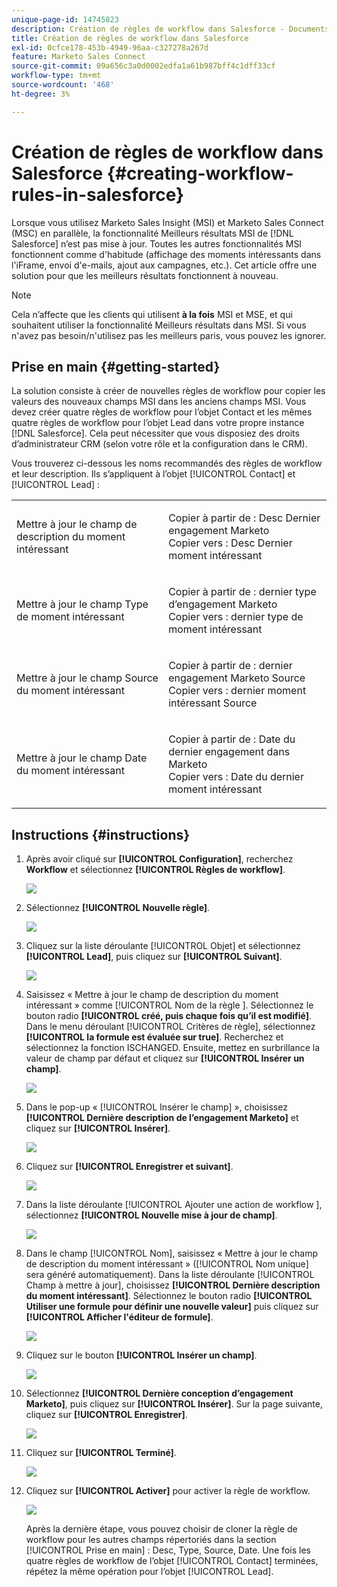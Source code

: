 ```yaml
---
unique-page-id: 14745823
description: Création de règles de workflow dans Salesforce - Documents Marketo - Documentation du produit
title: Création de règles de workflow dans Salesforce
exl-id: 0cfce178-453b-4949-96aa-c327278a267d
feature: Marketo Sales Connect
source-git-commit: 09a656c3a0d0002edfa1a61b987bff4c1dff33cf
workflow-type: tm+mt
source-wordcount: '468'
ht-degree: 3%

---
```


# Création de règles de workflow dans Salesforce {#creating-workflow-rules-in-salesforce}

Lorsque vous utilisez Marketo Sales Insight (MSI) et Marketo Sales Connect (MSC) en parallèle, la fonctionnalité Meilleurs résultats MSI de [!DNL Salesforce] n’est pas mise à jour. Toutes les autres fonctionnalités MSI fonctionnent comme d&#39;habitude (affichage des moments intéressants dans l&#39;iFrame, envoi d&#39;e-mails, ajout aux campagnes, etc.). Cet article offre une solution pour que les meilleurs résultats fonctionnent à nouveau.

>[!NOTE]
>
>Cela n’affecte que les clients qui utilisent **à la fois** MSI et MSE, et qui souhaitent utiliser la fonctionnalité Meilleurs résultats dans MSI. Si vous n&#39;avez pas besoin/n&#39;utilisez pas les meilleurs paris, vous pouvez les ignorer.

## Prise en main {#getting-started}

La solution consiste à créer de nouvelles règles de workflow pour copier les valeurs des nouveaux champs MSI dans les anciens champs MSI. Vous devez créer quatre règles de workflow pour l’objet Contact et les mêmes quatre règles de workflow pour l’objet Lead dans votre propre instance [!DNL Salesforce]. Cela peut nécessiter que vous disposiez des droits d’administrateur CRM (selon votre rôle et la configuration dans le CRM).

Vous trouverez ci-dessous les noms recommandés des règles de workflow et leur description. Ils s’appliquent à l’objet [!UICONTROL Contact] et [!UICONTROL Lead] :

<table>
 <colgroup>
  <col>
  <col>
 </colgroup>
 <tbody>
  <tr>
   <td>Mettre à jour le champ de description du moment intéressant</td>
   <td><p>Copier à partir de : Desc Dernier engagement Marketo<br>Copier vers : Desc Dernier moment intéressant</p></td>
  </tr>
  <tr>
   <td>Mettre à jour le champ Type de moment intéressant</td>
   <td><p>Copier à partir de : dernier type d’engagement Marketo<br>Copier vers : dernier type de moment intéressant</p></td>
  </tr>
  <tr>
   <td>Mettre à jour le champ Source du moment intéressant</td>
   <td><p>Copier à partir de : dernier engagement Marketo Source<br>Copier vers : dernier moment intéressant Source</p></td>
  </tr>
  <tr>
   <td>Mettre à jour le champ Date du moment intéressant</td>
   <td><p>Copier à partir de : Date du dernier engagement dans Marketo<br>Copier vers : Date du dernier moment intéressant</p></td>
  </tr>
 </tbody>
</table>

## Instructions {#instructions}

1. Après avoir cliqué sur **[!UICONTROL Configuration]**, recherchez **Workflow** et sélectionnez **[!UICONTROL Règles de workflow]**.

   ![](assets/one-1.png)

1. Sélectionnez **[!UICONTROL Nouvelle règle]**.

   ![](assets/two-1.png)

1. Cliquez sur la liste déroulante [!UICONTROL Objet] et sélectionnez **[!UICONTROL Lead]**, puis cliquez sur **[!UICONTROL Suivant]**.

   ![](assets/three-1.png)

1. Saisissez « Mettre à jour le champ de description du moment intéressant » comme [!UICONTROL  Nom de la règle ]. Sélectionnez le bouton radio **[!UICONTROL créé, puis chaque fois qu’il est modifié]**. Dans le menu déroulant [!UICONTROL Critères de règle], sélectionnez **[!UICONTROL la formule est évaluée sur true]**. Recherchez et sélectionnez la fonction ISCHANGED. Ensuite, mettez en surbrillance la valeur de champ par défaut et cliquez sur **[!UICONTROL Insérer un champ]**.

   ![](assets/four-1.png)

1. Dans le pop-up « [!UICONTROL Insérer le champ] », choisissez **[!UICONTROL Dernière description de l’engagement Marketo]** et cliquez sur **[!UICONTROL Insérer]**.

   ![](assets/five-1.png)

1. Cliquez sur **[!UICONTROL Enregistrer et suivant]**.

   ![](assets/6.png)

1. Dans la liste déroulante [!UICONTROL  Ajouter une action de workflow ], sélectionnez **[!UICONTROL Nouvelle mise à jour de champ]**.

   ![](assets/seven.png)

1. Dans le champ [!UICONTROL Nom], saisissez « Mettre à jour le champ de description du moment intéressant » ([!UICONTROL Nom unique] sera généré automatiquement). Dans la liste déroulante [!UICONTROL Champ à mettre à jour], choisissez **[!UICONTROL Dernière description du moment intéressant]**. Sélectionnez le bouton radio **[!UICONTROL Utiliser une formule pour définir une nouvelle valeur]** puis cliquez sur **[!UICONTROL Afficher l&#39;éditeur de formule]**.

   ![](assets/eight.png)

1. Cliquez sur le bouton **[!UICONTROL Insérer un champ]**.

   ![](assets/9a.png)

1. Sélectionnez **[!UICONTROL Dernière conception d’engagement Marketo]**, puis cliquez sur **[!UICONTROL Insérer]**. Sur la page suivante, cliquez sur **[!UICONTROL Enregistrer]**.

   ![](assets/nine.png)

1. Cliquez sur **[!UICONTROL Terminé]**.

   ![](assets/twelve.png)

1. Cliquez sur **[!UICONTROL Activer]** pour activer la règle de workflow.

   ![](assets/thirteen.png)

   Après la dernière étape, vous pouvez choisir de cloner la règle de workflow pour les autres champs répertoriés dans la section [!UICONTROL Prise en main] : Desc, Type, Source, Date. Une fois les quatre règles de workflow de l’objet [!UICONTROL Contact] terminées, répétez la même opération pour l’objet [!UICONTROL Lead].

